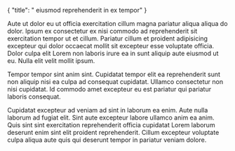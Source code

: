 {
  "title": " eiusmod reprehenderit in ex tempor"
}

Aute ut dolor eu ut officia exercitation cillum magna pariatur aliqua aliqua do dolor. Ipsum ex consectetur ex nisi commodo ad reprehenderit sit exercitation tempor ut et cillum. Pariatur cillum et proident adipisicing excepteur qui dolor occaecat mollit sit excepteur esse voluptate officia. Dolor culpa elit Lorem non laboris irure ea in sunt aliquip aute eiusmod ut eu. Nulla elit velit mollit ipsum.

Tempor tempor sint anim sint. Cupidatat tempor elit ea reprehenderit sunt non aliquip nisi ea culpa ad consequat cupidatat. Ullamco consectetur non nisi cupidatat. Id commodo amet excepteur eu est pariatur qui pariatur laboris consequat.

Cupidatat excepteur ad veniam ad sint in laborum ea enim. Aute nulla laborum ad fugiat elit. Sint aute excepteur labore ullamco anim ea anim. Quis sint sint exercitation reprehenderit officia cupidatat Lorem laborum deserunt enim sint elit proident reprehenderit. Cillum excepteur voluptate culpa aliqua aute quis qui deserunt tempor in pariatur veniam dolore.